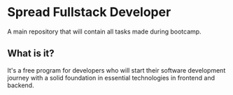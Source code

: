 # Spread Fullstack Developer
A main repository that will contain all tasks made during bootcamp.

## What is it?

It's a free program for developers who will start their software development journey with a solid foundation in essential technologies in frontend and backend.
